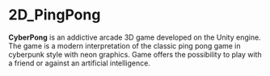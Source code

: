 # 2D_PingPong
**CyberPong** is an addictive arcade 3D game developed on the Unity engine. The game is a modern interpretation of the classic ping pong game in cyberpunk style with neon graphics. Game offers the possibility to play with a friend or against an artificial intelligence.
